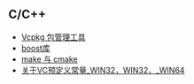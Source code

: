 ## C/C++
- [Vcpkg 包管理工具](vcpkg.md)
- [boost库](boost.md)
- [make 与 cmake](make_cmake.md)
- [关于VC预定义常量_WIN32，WIN32，_WIN64](WIN32_WIN32_WIN64.md)